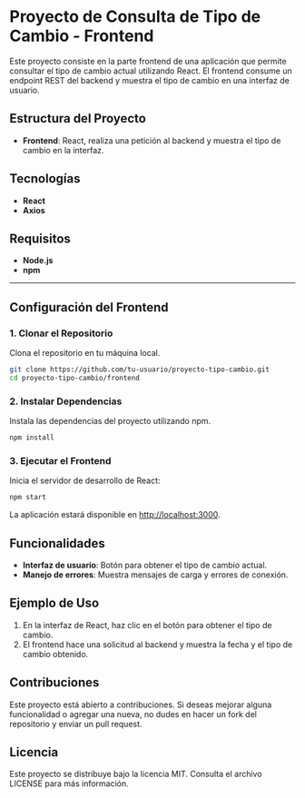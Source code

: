# Proyecto de Consulta de Tipo de Cambio - Frontend

Este proyecto consiste en la parte frontend de una aplicación que permite consultar el tipo de cambio actual utilizando React. El frontend consume un endpoint REST del backend y muestra el tipo de cambio en una interfaz de usuario.

## Estructura del Proyecto

- **Frontend**: React, realiza una petición al backend y muestra el tipo de cambio en la interfaz.

## Tecnologías

- **React**
- **Axios**

## Requisitos

- **Node.js**
- **npm**

---

## Configuración del Frontend

### 1. Clonar el Repositorio

Clona el repositorio en tu máquina local.

```bash
git clone https://github.com/tu-usuario/proyecto-tipo-cambio.git
cd proyecto-tipo-cambio/frontend
```

### 2. Instalar Dependencias

Instala las dependencias del proyecto utilizando npm.

```bash
npm install
```

### 3. Ejecutar el Frontend

Inicia el servidor de desarrollo de React:

```bash
npm start
```

La aplicación estará disponible en [http://localhost:3000](http://localhost:3000).

## Funcionalidades

- **Interfaz de usuario**: Botón para obtener el tipo de cambio actual.
- **Manejo de errores**: Muestra mensajes de carga y errores de conexión.

## Ejemplo de Uso

1. En la interfaz de React, haz clic en el botón para obtener el tipo de cambio.
2. El frontend hace una solicitud al backend y muestra la fecha y el tipo de cambio obtenido.

## Contribuciones

Este proyecto está abierto a contribuciones. Si deseas mejorar alguna funcionalidad o agregar una nueva, no dudes en hacer un fork del repositorio y enviar un pull request.

## Licencia

Este proyecto se distribuye bajo la licencia MIT. Consulta el archivo LICENSE para más información.